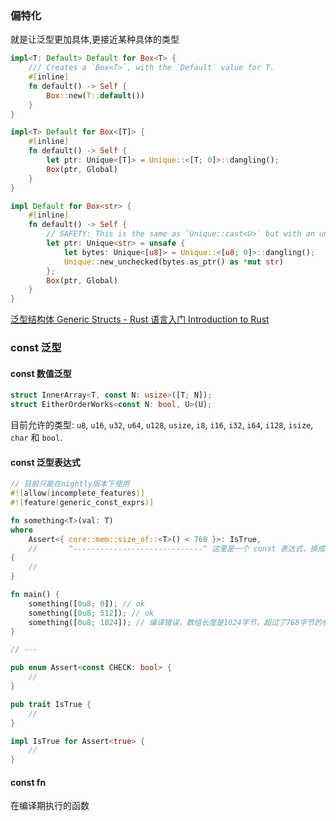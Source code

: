 

### 偏特化
就是让泛型更加具体,更接近某种具体的类型

```rust
impl<T: Default> Default for Box<T> {
    /// Creates a `Box<T>`, with the `Default` value for T.
    #[inline]
    fn default() -> Self {
        Box::new(T::default())
    }
}

impl<T> Default for Box<[T]> {
    #[inline]
    fn default() -> Self {
        let ptr: Unique<[T]> = Unique::<[T; 0]>::dangling();
        Box(ptr, Global)
    }
}

impl Default for Box<str> {
    #[inline]
    fn default() -> Self {
        // SAFETY: This is the same as `Unique::cast<U>` but with an unsized `U = str`.
        let ptr: Unique<str> = unsafe {
            let bytes: Unique<[u8]> = Unique::<[u8; 0]>::dangling();
            Unique::new_unchecked(bytes.as_ptr() as *mut str)
        };
        Box(ptr, Global)
    }
}
```

[泛型结构体 Generic Structs - Rust 语言入门 Introduction to Rust](https://rust.biofan.org/generics/generic-structs.html#%E5%81%8F%E7%89%B9%E5%8C%96-partial-specialization)


### const 泛型

#### const 数值泛型
```rust
struct InnerArray<T, const N: usize>([T; N]);
struct EitherOrderWorks<const N: bool, U>(U);
```
目前允许的类型: `u8`, `u16`, `u32`, `u64`, `u128`, `usize`, `i8`, `i16`, `i32`, `i64`, `i128`, `isize`, `char` 和 `bool`.
#### const 泛型表达式
```rust
// 目前只能在nightly版本下使用
#![allow(incomplete_features)]
#![feature(generic_const_exprs)]

fn something<T>(val: T)
where
    Assert<{ core::mem::size_of::<T>() < 768 }>: IsTrue,
    //       ^-----------------------------^ 这里是一个 const 表达式，换成其它的 const 表达式也可以
{
    //
}

fn main() {
    something([0u8; 0]); // ok
    something([0u8; 512]); // ok
    something([0u8; 1024]); // 编译错误，数组长度是1024字节，超过了768字节的参数长度限制
}

// ---

pub enum Assert<const CHECK: bool> {
    //
}

pub trait IsTrue {
    //
}

impl IsTrue for Assert<true> {
    //
}
```

#### const fn
在编译期执行的函数
